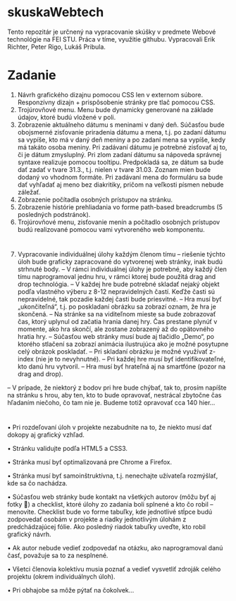 # skuskaWebtech

Tento repozitár je určnený na vypracovanie skúšky v predmete Webové technológie na FEI STU. 
Práca v tíme, využitie githubu. Vypracovali Erik Richter, Peter Rigo, Lukáš Pribula.
#

# Zadanie

1. Návrh grafického dizajnu pomocou CSS len v externom súbore.
Responzívny dizajn + prispôsobenie stránky pre tlač pomocou CSS.
2. Trojúrovňové menu. Menu bude dynamicky generované na základe údajov, ktoré budú vložené v
poli.
3. Zobrazenie aktuálneho dátumu s meninami v daný deň. Súčasťou bude obojsmerné zisťovanie
priradenia dátumu a mena, t.j. po zadaní dátumu sa vypíše, kto má v daný deň meniny a po zadaní
mena sa vypíše, kedy má takáto osoba meniny. Pri zadávaní dátumu je potrebné zisťovať aj to, či je
dátum zmysluplný. Pri zlom zadaní dátumu sa nápoveda správnej syntaxe realizuje pomocou
tooltipu. Predpokladá sa, ze dátum sa bude dať zadať v tvare 31.3., t.j. nielen v tvare 31.03.
Zoznam mien bude dodaný vo vhodnom formáte. Pri zadávaní mena do formuláru sa bude dať
vyhľadať aj meno bez diakritiky, pričom na veľkosti písmen nebude záležať.
4. Zobrazenie počítadla osobných prístupov na stránku.
5. Zobrazenie histórie prehliadania vo forme path-based breadcrumbs (5 posledných podstránok).
6. Trojúrovňové menu, zisťovanie menín a počítadlo osobných prístupov budú realizované pomocou
vami vytvoreného web komponentu.
#
7. Vypracovanie individuálnej úlohy každým členom tímu – riešenie týchto úloh bude graficky
zapracované do vytvorenej web stránky, inak budú strhnuté body.
– V rámci individuálnej úlohy je potrebné, aby každý člen tímu naprogramoval jednu hru, v rámci
ktorej bude použitá drag and drop technológia.
– V každej hre bude potrebné skladať nejaký objekt podľa vlastného výberu z 8-12
nepravidelných častí. Keďže časti sú nepravidelné, tak pozadie každej časti bude priesvitné.
– Hra musí byť „ukončiteľná“, t.j. po poskladaní obrázku sa zobrazí oznam, že hra je skončená.
– Na stránke sa na viditeľnom mieste sa bude zobrazovať čas, ktorý uplynul od začatia hrania
danej hry. Čas prestane plynúť v momente, ako hra skončí, ale zostane zobrazený až do
opätovného hratia hry.
– Súčasťou web stránky musí bude aj tlačidlo „Demo“, po ktorého stlačení sa zobrazí animácia
ilustrujúca ako je možné posytupne celý obrázok poskladať.
– Pri skladaní obrázku je možné využívať z-index (nie je to nevyhnutné).
– Pri každej hre musí byť identifikovateľné, kto danú hru vytvoril.
– Hra musí byť hrateľná aj na smartfóne (pozor na drag and drop).

– V prípade, že niektorý z bodov pri hre bude chýbať, tak to, prosím napíšte na stránku s hrou,
aby ten, kto to bude opravovať, nestrácal zbytočne čas hľadaním niečoho, čo tam nie je.
Budeme totiž opravovať cca 140 hier...
#
• Pri rozdeľovaní úloh v projekte nezabudnite na to, že niekto musí dať dokopy aj grafický
vzhľad.

• Stránku validujte podľa HTML5 a CSS3.

• Stránka musí byť optimalizovaná pre Chrome a Firefox.

• Stránka musí byť samoinštruktívna, t.j. nenechajte užívateľa rozmýšlať, kde sa čo nachádza.

• Súčasťou web stránky bude kontakt na všetkých autorov (môžu byť aj fotky ) a checklist,
ktoré úlohy zo zadania boli splnené a kto čo robil – menovite. Checklist bude vo forme
tabuľky, kde jednotlivé stĺpce budú zodpovedať osobám v projekte a riadky jednotlivým
úlohám z predchádzajúcej fólie. Ako posledný riadok tabuľky uveďte, kto robil grafický návrh.

• Ak autor nebude vedieť zodpovedať na otázku, ako naprogramoval danú časť, považuje sa to
za nesplnené.

• Všetci členovia kolektívu musia poznať a vedieť vysvetliť zdroják celého projektu (okrem
individuálnych úloh).

• Pri obhajobe sa môže pýtať na čokolvek...
